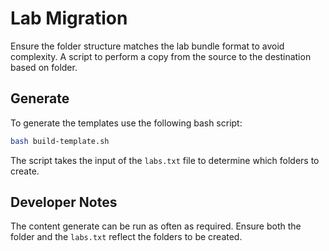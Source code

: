 # Lab Migration

Ensure the folder structure matches the lab bundle format to avoid complexity.
A script to perform a copy from the source to the destination based on folder.

## Generate

To generate the templates use the following bash script:

```bash
bash build-template.sh
```

The script takes the input of the `labs.txt` file to determine which folders 
to create.


## Developer Notes 

The content generate can be run as often as required.
Ensure both the folder and the `labs.txt` reflect the folders to be created.
